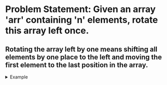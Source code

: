 # Problem Statement: Given an array 'arr' containing 'n' elements, rotate this array left once.
## Rotating the array left by one means shifting all elements by one place to the left and moving the first element to the last position in the array.

<details>
<summary> Example </summary>

### Example:
**Input:** `'arr' = [1, 2, 3, 4, 5]`

**Output:** `[2, 3, 4, 5, 1]`

**Explanation:** We moved the 2nd element to the 1st position, and 3rd element to the 2nd position, and 4th element to the 3rd position, and the 5th element to the 4th position, and move the 1st element to the 5th position.

</details>